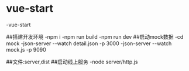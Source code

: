 # vue-start
-vue-start

##搭建开发环境
-npm i
-npm run build
-npm run dev
##启动mock数据
-cd mock
-json-server --watch detail.json -p 3000
-json-server --watch mock.js -p 9090

##文件:server,dist
##启动线上服务
-node server/http.js
